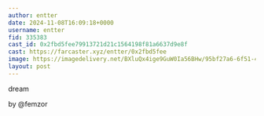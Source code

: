 ```yaml
---
author: entter
date: 2024-11-08T16:09:18+0000
username: entter
fid: 335383
cast_id: 0x2fbd5fee79913721d21c1564198f81a6637d9e8f
cast: https://farcaster.xyz/entter/0x2fbd5fee
image: https://imagedelivery.net/BXluQx4ige9GuW0Ia56BHw/95bf27a6-6f51-4581-8208-7b0dff237200/original
layout: post
---
```


dream

by @femzor

<img src='https://imagedelivery.net/BXluQx4ige9GuW0Ia56BHw/95bf27a6-6f51-4581-8208-7b0dff237200/original' alt='' referrerpolicy='no-referrer'/>
